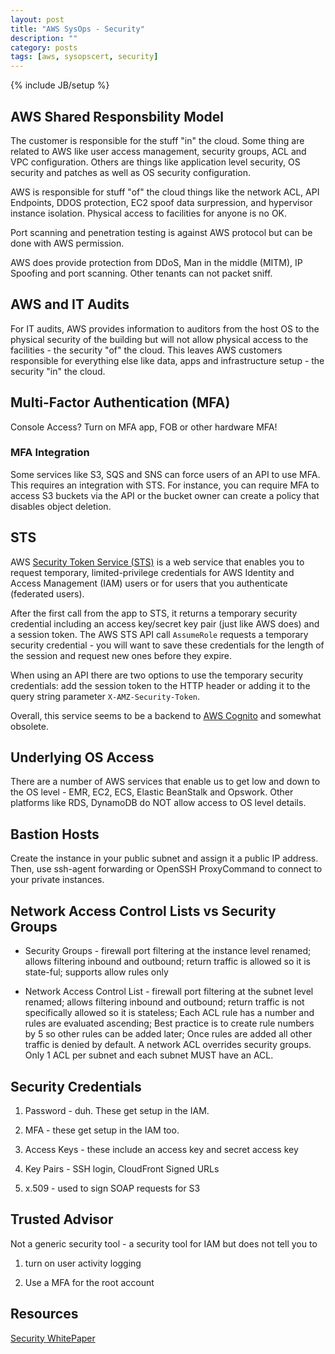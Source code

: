 ```yaml
---
layout: post
title: "AWS SysOps - Security"
description: ""
category: posts
tags: [aws, sysopscert, security]
---
```

{% include JB/setup %}

## AWS Shared Responsbility Model
The customer is responsible for the stuff "in" the cloud. Some thing are related to AWS like user access management, security groups, ACL and VPC configuration. Others are things like application level security, OS security and patches as well as OS security configuration.

AWS is responsible for stuff "of" the cloud things like the network ACL, API Endpoints, DDOS protection, EC2 spoof data surpression, and hypervisor instance isolation. Physical access to facilities for anyone is no OK.

Port scanning and penetration testing is against AWS protocol but can be done with AWS permission.

AWS does provide protection from DDoS, Man in the middle (MITM), IP Spoofing and port scanning. Other tenants can not packet sniff.

## AWS and IT Audits
For IT audits, AWS provides information to auditors from the host OS to the physical security of the building but will not allow physical access to the facilities - the security "of" the cloud. This leaves AWS customers responsible for everything else like data, apps and infrastructure setup - the security "in" the cloud.

## Multi-Factor Authentication (MFA)
Console Access? Turn on MFA app, FOB or other hardware MFA!

### MFA Integration
Some services like S3, SQS and SNS can force users of an API to use MFA. This requires an integration with STS. For instance, you can require MFA to access S3 buckets via the API or the bucket owner can create a policy that disables object deletion.

## STS
AWS [Security Token Service (STS)](http://docs.aws.amazon.com/STS/latest/APIReference/Welcome.html) is a web service that enables you to request temporary, limited-privilege credentials for AWS Identity and Access Management (IAM) users or for users that you authenticate (federated users). 

After the first call from the app to STS, it returns a temporary security credential including an access key/secret key pair (just like AWS does) and a session token. The AWS STS API call `AssumeRole` requests a temporary security credential - you will want to save these credentials for the length of the session and request new ones before they expire.

When using an API there are two options to use the temporary security credentials: add the session token to the HTTP header or adding it to the query string parameter `X-AMZ-Security-Token`.

Overall, this service seems to be a backend to [AWS Cognito](https://aws.amazon.com/cognito/) and somewhat obsolete.

## Underlying OS Access
There are a number of AWS services that enable us to get low and down to the OS level - EMR, EC2, ECS, Elastic BeanStalk and Opswork. Other platforms like RDS, DynamoDB do NOT allow access to OS level details.

## Bastion Hosts
Create the instance in your public subnet and assign it a public IP address. Then, use ssh-agent forwarding or OpenSSH ProxyCommand to connect to your private instances.

## Network Access Control Lists vs Security Groups

* Security Groups - firewall port filtering at the instance level renamed; allows filtering inbound and outbound; return traffic is allowed so it is state-ful; supports allow rules only

* Network Access Control List - firewall port filtering at the subnet level renamed; allows filtering inbound and outbound; return traffic is not specifically allowed so it is stateless; Each ACL rule has a number and rules are evaluated ascending; Best practice is to create rule numbers by 5 so other rules can be added later; Once rules are added all other traffic is denied by default. A network ACL overrides security groups. Only 1 ACL per subnet and each subnet MUST have an ACL.

## Security Credentials

1. Password - duh. These get setup in the IAM. 

1. MFA - these get setup in the IAM too.

1. Access Keys - these include an access key and secret access key

1. Key Pairs - SSH login, CloudFront Signed URLs

1. x.509 - used to sign SOAP requests for S3

## Trusted Advisor
Not a generic security tool - a security tool for IAM but does not tell you to 

1. turn on user activity logging

2. Use a MFA for the root account

## Resources
[Security WhitePaper](https://d0.awsstatic.com/whitepapers/Security/AWS_Security_Whitepaper.pdf)
